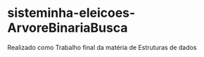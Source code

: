 # sisteminha-eleicoes-ArvoreBinariaBusca
 Realizado como Trabalho final da matéria de Estruturas de dados
